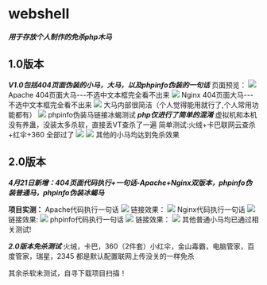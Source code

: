# webshell

***用于存放个人制作的免杀php木马***

1.0版本
----
***V1.0包括404页面伪装的小马，大马，以及phpinfo伪装的一句话***
页面预览：
![](https://blog.hackersafe.cn/usr/uploads/2023/04/1272370387.jpg)
Apache 404页面大马---不选中文本框完全看不出来
![](https://blog.hackersafe.cn/usr/uploads/2023/04/3920095714.jpg)
Nginx  404页面大马---不选中文本框完全看不出来
![](https://blog.hackersafe.cn/usr/uploads/2023/04/2289915934.jpg) 
大马内部很简洁（个人觉得能用就行了,个人常用功能都有）
![](https://blog.hackersafe.cn/usr/uploads/2023/04/2677959249.jpg) 
phpinfo伪装马链接冰蝎测试
***php仅进行了简单的混淆***
虚拟机和本机没有养蛊，没装太多杀软，直接丢VT查杀了一遍
简单测试:火绒+卡巴联网云查杀+红伞+360 全部过了
![](https://blog.hackersafe.cn/usr/uploads/2023/04/786935356.jpg) 
![](https://blog.hackersafe.cn/usr/uploads/2023/04/525643061.jpg) 
其他的小马均达到免杀效果

2.0版本
----
***4月21日新增：404页面代码执行+一句话-Apache+Nginx双版本，phpinfo伪装普通马，phpinfo伪装冰蝎马***

**项目实测：**
Apache代码执行一句话
![](https://blog.hackersafe.cn/usr/uploads/2023/04/2615735501.png)
链接效果：
![](https://blog.hackersafe.cn/usr/uploads/2023/04/3934924214.png)
Nginx代码执行一句话
![](https://blog.hackersafe.cn/usr/uploads/2023/04/4103886106.png)
链接效果:
![](https://blog.hackersafe.cn/usr/uploads/2023/04/1664660445.png)
phpinfo代码执行一句话
![](https://blog.hackersafe.cn/usr/uploads/2023/04/1331313457.png)
链接效果：
![](https://blog.hackersafe.cn/usr/uploads/2023/04/3074238730.png)
其他普通小马均已通过相关测试!

***2.0版本免杀测试***
火绒，卡巴，360（2件套）小红伞，金山毒霸，电脑管家，百度管家，瑞星，2345 都是默认配置联网上传没关的一样免杀

其余杀软未测试，自寻下载项目扫描！


